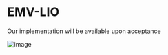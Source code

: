 # EMV-LIO
Our implementation will be available upon acceptance

![image](https://github.com/thinking-08/EMV-LIO/blob/main/demo.gif)
